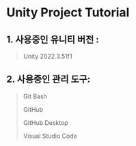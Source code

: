 # Unity Project Tutorial

## 1. 사용중인 유니티 버전 : 
> Unity 2022.3.51f1
## 2. 사용중인 관리 도구: 
> Git Bash
>
> GitHub
>
> GitHub Desktop
>
> Visual Studio Code